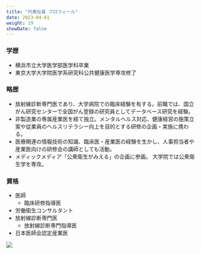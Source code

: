 ```yaml
---
title: "代表社員 プロフィール"
date: 2023-04-01
weight: 19
showDate: false
---
```


### 学歴
- 横浜市立大学医学部医学科卒業
- 東京大学大学院医学系研究科公共健康医学専攻修了

### 略歴
- 放射線診断専門医であり、大学病院での臨床経験を有する。前職では、国立がん研究センターで全国がん登録の研究員としてデータベース研究を経験。
- 非製造業の専属産業医を経て独立。メンタルヘルス対応、健康経営の施策立案や従業員のヘルスリテラシー向上を目的とする研修の企画・実施に携わる。
- 医療関連の情報技術の知識、臨床医・産業医の経験を生かし、人事担当者や産業医向けの研修会の講師としても活動。
- メディックメディア「公衆衛生がみえる」の企画に参画。 大学院では公衆衛生学を専攻。

### 資格
- 医師
  - 臨床研修指導医
- 労働衛生コンサルタント
- 放射線診断専門医
  - 放射線診断専門指導医
- 日本医師会認定産業医

![](https://images.unsplash.com/photo-1507608616759-54f48f0af0ee?ixlib=rb-4.0.3&ixid=MnwxMjA3fDB8MHxwaG90by1wYWdlfHx8fGVufDB8fHx8&auto=format&fit=crop&w=687&q=80)
